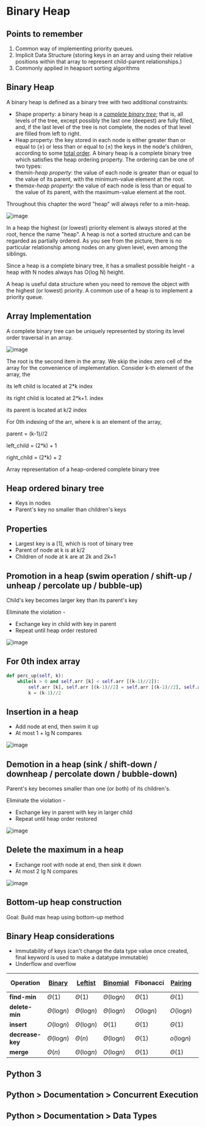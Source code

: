 # Binary Heap

## Points to remember

1. Common way of implementing priority queues.
2. Implicit Data Structure (storing keys in an array and using their relative positions within that array to represent child-parent relationships.)
3. Commonly applied in heapsort sorting algorithms

## Binary Heap

A binary heap is defined as a binary tree with two additional constraints:

- Shape property: a binary heap is a [*complete binary tree*](https://en.wikipedia.org/wiki/Complete_Binary_Tree); that is, all levels of the tree, except possibly the last one (deepest) are fully filled, and, if the last level of the tree is not complete, the nodes of that level are filled from left to right.
- Heap property: the key stored in each node is either greater than or equal to (≥) or less than or equal to (≤) the keys in the node's children, according to some [total order](https://en.wikipedia.org/wiki/Total_order).
A binary heap is a complete binary tree which satisfies the heap ordering property. The ordering can be one of two types:
- the*min-heap property*: the value of each node is greater than or equal to the value of its parent, with the minimum-value element at the root.
- the*max-heap property*: the value of each node is less than or equal to the value of its parent, with the maximum-value element at the root.

Throughout this chapter the word "heap" will always refer to a min-heap.

![image](../../media/Binary-Heap-image1.jpg)

In a heap the highest (or lowest) priority element is always stored at the root, hence the name "heap". A heap is not a sorted structure and can be regarded as partially ordered. As you see from the picture, there is no particular relationship among nodes on any given level, even among the siblings.

Since a heap is a complete binary tree, it has a smallest possible height - a heap with N nodes always has O(log N) height.

A heap is useful data structure when you need to remove the object with the highest (or lowest) priority. A common use of a heap is to implement a priority queue.

## Array Implementation

A complete binary tree can be uniquely represented by storing its level order traversal in an array.

![image](../../media/Binary-Heap-image2.jpg)

The root is the second item in the array. We skip the index zero cell of the array for the convenience of implementation. Consider k-th element of the array, the

its left child is located at 2*k index

its right child is located at 2*k+1. index

its parent is located at k/2 index

For 0th indexing of the arr, where k is an element of the array,

parent = (k-1)//2

left_child = (2*k) + 1

right_child = (2*k) + 2

Array representation of a heap-ordered complete binary tree

## Heap ordered binary tree

- Keys in nodes
- Parent's key no smaller than children's keys

## Properties

- Largest key is a [1], which is root of binary tree
- Parent of node at k is at k/2
- Children of node at k are at 2k and 2k+1

## Promotion in a heap (swim operation / shift-up / unheap / percolate up / bubble-up)

Child's key becomes larger key than its parent's key

Eliminate the violation -

- Exchange key in child with key in parent
- Repeat until heap order restored

![image](../../media/Binary-Heap-image3.jpg)

## For 0th index array

```python
def perc_up(self, k):
    while(k > 0 and self.arr [k] < self.arr [(k-1)//2]):
        self.arr [k], self.arr [(k-1)//2] = self.arr [(k-1)//2], self.arr [k]
        k = (k-1)//2
```

## Insertion in a heap

- Add node at end, then swim it up
- At most 1 + lg N compares

![image](../../media/Binary-Heap-image4.jpg)

## Demotion in a heap (sink / shift-down / downheap / percolate down / bubble-down)

Parent's key becomes smaller than one (or both) of its children's.

Eliminate the violation -

- Exchange key in parent with key in larger child
- Repeat until heap order restored

![image](../../media/Binary-Heap-image5.jpg)

## Delete the maximum in a heap

- Exchange root with node at end, then sink it down
- At most 2 lg N compares

![image](../../media/Binary-Heap-image6.jpg)

## Bottom-up heap construction

Goal: Build max heap using bottom-up method

## Binary Heap considerations

- Immutability of keys (can't change the data type value once created, final keyword is used to make a datatype immutable)
- Underflow and overflow

| **Operation** | [**Binary**](https://en.wikipedia.org/wiki/Binary_heap) | [**Leftist**](https://en.wikipedia.org/wiki/Leftist_tree) | [**Binomial**](https://en.wikipedia.org/wiki/Binomial_heap) | **Fibonacci** | [**Pairing**](https://en.wikipedia.org/wiki/Pairing_heap) | [**Brodal**](https://en.wikipedia.org/wiki/Brodal_queue) | [**Rank-pairing**](https://en.wikipedia.org/w/index.php?title=Rank-pairing_heap&action=edit&redlink=1) | **Strict Fibonacci** |
|---|---|---|---|---|---|---|---|---|
| **find-min** | *Θ*(1) | *Θ*(1) | *Θ*(log*n*) | *Θ*(1) | *Θ*(1) | *Θ*(1) | *Θ*(1) | *Θ*(1) |
| **delete-min** | *Θ*(log*n*) | *Θ*(log*n*) | *Θ*(log*n*) | *O*(log*n*) | *O*(log*n*) | *O*(log*n*) | *O*(log*n*) | *O*(log*n*) |
| **insert** | *O*(log*n*) | *Θ*(log*n*) | *Θ*(1) | *Θ*(1) | *Θ*(1) | *Θ*(1) | *Θ*(1) | *Θ*(1) |
| **decrease-key** | *Θ*(log*n*) | *Θ*(*n*) | *Θ*(log*n*) | *Θ*(1) | *o*(log*n*) | *Θ*(1) | *Θ*(1) | *Θ*(1) |
| **merge** | *Θ*(*n*) | *Θ*(log*n*) | *O*(log*n*) | *Θ*(1) | *Θ*(1) | *Θ*(1) | *Θ*(1) | *Θ*(1) |

## Python 3

## Python > Documentation > Concurrent Execution

## Python > Documentation > Data Types
